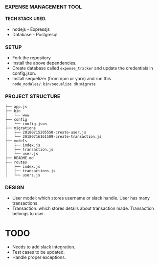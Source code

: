 ### EXPENSE MANAGEMENT TOOL

#### TECH STACK USED.
* nodejs - Expressjs
* Database - Postgresql

### SETUP
* Fork the repository
* Install the above dependencies.
* Create database called `expense_tracker` and update the credentials in config.json.
* Install sequelizer (from npm or yarn) and run this `node_modules/.bin/sequelize db:migrate`

### PROJECT STRUCTURE

```
├── app.js
├── bin
│   └── www
├── config
│   └── config.json
├── migrations
│   ├── 20180715205550-create-user.js
│   └── 20180716161509-create-transaction.js
├── models
│   ├── index.js
│   ├── transaction.js
│   └── user.js
├── README.md
├── routes
│   ├── index.js
│   ├── transactions.js
│   └── users.js

```

### DESIGN
* User model: which stores username or slack handle. User has many transactions.
* Transaction: which stores details about transaction made. Transaction belongs to user.


# TODO
* Needs to add slack integration.
* Test cases to be updated.
* Handle proper exceptions.

